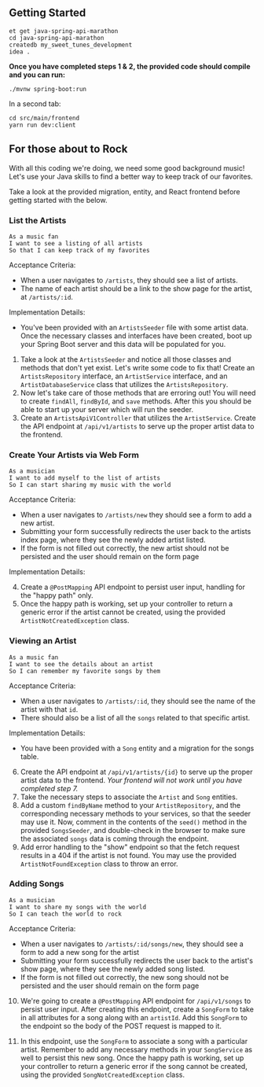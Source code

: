 ## Getting Started

```no-highlight
et get java-spring-api-marathon
cd java-spring-api-marathon
createdb my_sweet_tunes_development
idea .
```

**Once you have completed steps 1 & 2, the provided code should compile and you can run:**

```no-highlight
./mvnw spring-boot:run
```

In a second tab:

```no-highlight
cd src/main/frontend
yarn run dev:client
```

## For those about to Rock

With all this coding we're doing, we need some good background music! Let's use your Java skills to find a better way to keep track of our favorites.

Take a look at the provided migration, entity, and React frontend before getting started with the below.

### List the Artists

```no-highlight
As a music fan
I want to see a listing of all artists
So that I can keep track of my favorites
```

Acceptance Criteria:

- When a user navigates to `/artists`, they should see a list of artists.
- The name of each artist should be a link to the show page for the artist, at `/artists/:id`.

Implementation Details:

- You've been provided with an `ArtistsSeeder` file with some artist data. Once the necessary classes and interfaces have been created, boot up your Spring Boot server and this data will be populated for you.

1. Take a look at the `ArtistsSeeder` and notice all those classes and methods that don't yet exist. Let's write some code to fix that! Create an `ArtistsRepository` interface, an `ArtistService` interface, and an `ArtistDatabaseService` class that utilizes the `ArtistsRepository`.
2. Now let's take care of those methods that are erroring out! You will need to create `findAll`, `findById`, and `save` methods. After this you should be able to start up your server which will run the seeder.
3. Create an `ArtistsApiV1Controller` that utilizes the `ArtistService`. Create the API endpoint at `/api/v1/artists` to serve up the proper artist data to the frontend.

### Create Your Artists via Web Form

```
As a musician
I want to add myself to the list of artists
So I can start sharing my music with the world
```

Acceptance Criteria:

- When a user navigates to `/artists/new` they should see a form to add a new artist.
- Submitting your form successfully redirects the user back to the artists index page, where they see the newly added artist listed.
- If the form is not filled out correctly, the new artist should not be persisted and the user should remain on the form page

Implementation Details:

4. Create a `@PostMapping` API endpoint to persist user input, handling for the "happy path" only.
5. Once the happy path is working, set up your controller to return a generic error if the artist cannot be created, using the provided `ArtistNotCreatedException` class.

### Viewing an Artist

```no-highlight
As a music fan
I want to see the details about an artist
So I can remember my favorite songs by them
```

Acceptance Criteria:

- When a user navigates to `/artists/:id`, they should see the name of the artist with that `id`.
- There should also be a list of all the `songs` related to that specific artist.

Implementation Details:

- You have been provided with a `Song` entity and a migration for the songs table.

6. Create the API endpoint at `/api/v1/artists/{id}` to serve up the proper artist data to the frontend. _Your frontend will not work until you have completed step 7._
7. Take the necessary steps to associate the `Artist` and `Song` entities.
8. Add a custom `findByName` method to your `ArtistRepository`, and the corresponding necessary methods to your services, so that the seeder may use it. Now, comment in the contents of the `seed()` method in the provided `SongsSeeder`, and double-check in the browser to make sure the associated `songs` data is coming through the endpoint.
9. Add error handling to the "show" endpoint so that the fetch request results in a 404 if the artist is not found. You may use the provided `ArtistNotFoundException` class to throw an error.

### Adding Songs

```no-highlight
As a musician
I want to share my songs with the world
So I can teach the world to rock
```

Acceptance Criteria:

- When a user navigates to `/artists/:id/songs/new`, they should see a form to add a new song for the artist
- Submitting your form successfully redirects the user back to the artist's show page, where they see the newly added song listed.
- If the form is not filled out correctly, the new song should not be persisted and the user should remain on the form page

10. We're going to create a `@PostMapping` API endpoint for `/api/v1/songs` to persist user input. After creating this endpoint, create a `SongForm` to take in all attributes for a song along with an `artistId`. Add this `SongForm` to the endpoint so the body of the POST request is mapped to it.

11. In this endpoint, use the `SongForm` to associate a song with a particular artist. Remember to add any necessary methods in your `SongService` as well to persist this new song. Once the happy path is working, set up your controller to return a generic error if the song cannot be created, using the provided `SongNotCreatedException` class.
